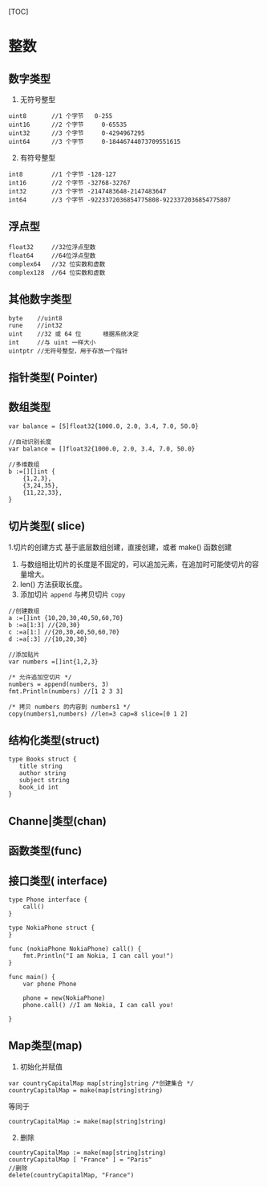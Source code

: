 
[TOC]

# 整数
## 数字类型
1. 无符号整型
```
uint8   	//1 个字节   0-255
uint16 		//2 个字节 	0-65535
uint32		//3 个字节 	0-4294967295
uint64		//3 个字节 	0-18446744073709551615
```
2. 有符号整型
```
int8   		//1 个字节	-128-127
int16 		//2 个字节	-32768-32767 
int32		//3 个字节	-2147483648-2147483647 
int64		//3 个字节	-9223372036854775808-9223372036854775807 
```
## 浮点型
```
float32		//32位浮点型数
float64		//64位浮点型数
complex64	//32 位实数和虚数
complex128	//64 位实数和虚数
```
## 其他数字类型
```
byte	//uint8
rune	//int32
uint	//32 或 64 位		 根据系统决定
int		//与 uint 一样大小
uintptr	//无符号整型，用于存放一个指针
```

## 指针类型( Pointer)

## 数组类型
>
```
var balance = [5]float32{1000.0, 2.0, 3.4, 7.0, 50.0}

//自动识别长度
var balance = []float32{1000.0, 2.0, 3.4, 7.0, 50.0} 

//多维数组
b :=[][]int {
    {1,2,3},
    {3,24,35},
    {11,22,33},
}
```

## 切片类型( slice)
1.切片的创建方式 基于底层数组创建，直接创建，或者 make() 函数创建
1.  与数组相比切片的长度是不固定的，可以追加元素，在追加时可能使切片的容量增大。
1. len() 方法获取长度。
3. 添加切片 `append` 与拷贝切片 `copy`
```
//创建数组
a :=[]int {10,20,30,40,50,60,70}
b :=a[1:3] //{20,30}
c :=a[1:] //{20,30,40,50,60,70}
d :=a[:3] //{10,20,30}

//添加贴片
var numbers =[]int{1,2,3}

/* 允许追加空切片 */
numbers = append(numbers, 3)
fmt.Println(numbers) //[1 2 3 3]

/* 拷贝 numbers 的内容到 numbers1 */
copy(numbers1,numbers) //len=3 cap=8 slice=[0 1 2]
```

## 结构化类型(struct)
```
type Books struct {
   title string
   author string
   subject string
   book_id int
}

```
## Channe|类型(chan)

## 函数类型(func)
## 接口类型( interface)
```
type Phone interface {
	call()
}

type NokiaPhone struct {
}

func (nokiaPhone NokiaPhone) call() {
	fmt.Println("I am Nokia, I can call you!")
}

func main() {
	var phone Phone

	phone = new(NokiaPhone)
	phone.call() //I am Nokia, I can call you!

}
```

## Map类型(map)
1.  初始化并赋值
```
var countryCapitalMap map[string]string /*创建集合 */
countryCapitalMap = make(map[string]string)
```
等同于
```
countryCapitalMap := make(map[string]string)
```
2. 删除
```
countryCapitalMap := make(map[string]string)
countryCapitalMap [ "France" ] = "Paris"
//删除
delete(countryCapitalMap, "France")
```